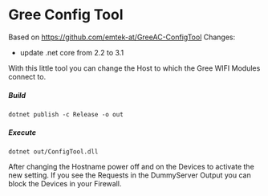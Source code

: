 # Gree Config Tool
Based on https://github.com/emtek-at/GreeAC-ConfigTool
Changes:
* update .net core from 2.2 to 3.1

With this little tool you can change the Host to which the Gree WIFI Modules connect to.

##### Build
`dotnet publish -c Release -o out`

##### Execute
`dotnet out/ConfigTool.dll`

After changing the Hostname power off and on the Devices to activate the new setting. If you see the Requests in the DummyServer Output you can block the Devices in your Firewall.
